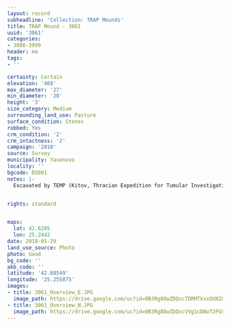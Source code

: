 ```yaml
---
layout: record
subheadline: 'Collection: TRAP Mounds'
title: TRAP Mound - 3061
uuid: '3061'
categories:
- 3000-3999
header: no
tags:
- ''

certainty: Certain
elevation: '468'
max_diameter: '27'
min_diameter: '20'
height: '3'
size_category: Medium
surrounding_land_use: Pasture
surface_condition: Stones
robbed: Yes
crm_condition: '2'
crm_intactness: '2'
campaign: '2010'
source: Survey
municipality: Yasenovo
locality: ''
bgcode: DS001
notes: |-
  Excavated by TEMP (Kitov, Thracian Expedition for Tumular Investigations).


rights: standard


maps:
  lat: 42.6285
  lon: 25.2442
date: 2018-05-29
land_use_source: Photo
photo: Good
bg_code: ''
akb_code: ''
latitude: '42.68549'
longitude: '25.255875'
images:
- title: 3061_Overview_E.JPG
  image_path: https://drive.google.com/uc?id=0B3Rg88wZDQscTDRMTkxxOXNIU1U
- title: 3061_Overview_N.JPG
  image_path: https://drive.google.com/uc?id=0B3Rg88wZDQscVVg1cDNoT2FGSUE
---
```

